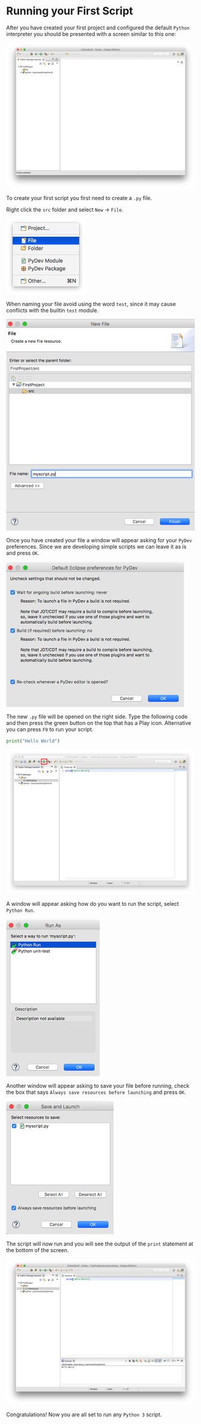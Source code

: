 # Running your First Script

After you have created your first project and configured the default `Python` interpreter you should be presented with a screen similar to this one:

![Interpreter](./images/1.png)

To create your first script you first need to create a `.py` file.

Right click the `src` folder and select `New` -> `File`.

![Interpreter](./images/2.png)

When naming your file avoid using the word `test`, since it may cause conflicts with the builtin `test` module. 

![File Settings](./images/3.png)

Once you have created your file a window will appear asking for your `PyDev` preferences. Since we are developing simple scripts we can leave it as is and press `OK`.

![PyDev preferences](./images/4.png)

The new `.py` file will be opened on the right side. Type the following code and then press the green button on the top that has a Play icon. Alternative you can press `F9` to run your script.

```python
print("Hello World")
```

![Hello World](./images/5.png)

A window will appear asking how do you want to run the script, select `Python Run`.

![Run as](./images/6.png)

Another window will appear asking to save your file before running, check the box that says `Always save resources before launching` and press `OK`.

![Save Resources](./images/7.png)

The script will now run and you will see the output of the `print` statement at the bottom of the screen.

![Result](./images/8.png)

Congratulations! Now you are all set to run any `Python 3` script.
